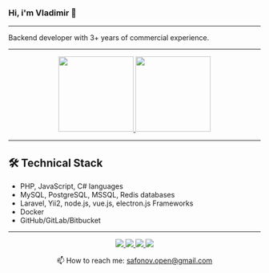 ### Hi, i'm Vladimir 👋
***
Backend developer with 3+ years of commercial experience.
***
<p align='center'>
    <a href="https://github-readme-stats.vercel.app/api?username=safonovva&show_icons=true&count_private=true&theme=darcula&hide_border=true"><img
        height=150
        src="https://github-readme-stats.vercel.app/api?username=safonovva&show_icons=true&count_private=true&theme=darcula&hide_border=true"/>
    </a>
    <a href="https://github-readme-stats.vercel.app/api/top-langs/?username=safonovva&layout=compact&theme=darcula&langs_count=6&hide_border=true"><img 
        height=150 
        src="https://github-readme-stats.vercel.app/api/top-langs/?username=safonovva&layout=compact&theme=darcula&langs_count=6&hide_border=true"/>
    </a>
</p>

***

## 🛠 Technical Stack
*   PHP, JavaScript, C# languages
*   MySQL, PostgreSQL, MSSQL, Redis databases
*   Laravel, Yii2, node.js, vue.js, electron.js Frameworks
*   Docker
*   GitHub/GitLab/Bitbucket

***

<p align="center">
    <a href="https://www.linkedin.com/in/safonovva/">
        <img src="https://img.shields.io/badge/linkedin-%230077B5.svg?&style=for-the-badge&logo=linkedin&logoColor=white"/>
    </a>
    <a href="https://telegram.me/sf_vl/">
        <img src="https://img.shields.io/badge/Telegram-2CA5E0?style=for-the-badge&logo=telegram&logoColor=white"/>
    </a>
    <a href="https://join.skype.com/invite/f8amGr0baJrw/">
        <img src="https://img.shields.io/badge/Skype-blue?style=for-the-badge&logo=skype&logoColor=white"/>
    </a>
    <a href="https://gitlab.com/vladimir.safonov">
        <img src="https://img.shields.io/badge/GitLab-330F63?style=for-the-badge&logo=gitlab&logoColor=white"/>
    </a>
<p align="center">
   📫 How to reach me: <a href='mailto:safonov.open@gmail.com'>safonov.open@gmail.com</a>
</p>
